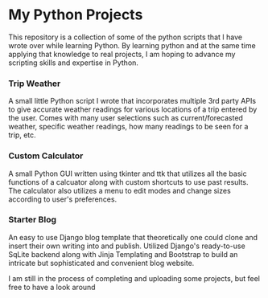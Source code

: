 # My Python Projects

This repository is a collection of some of the python scripts that I have wrote over while learning Python. By learning python and at the same time applying that knowledge to real projects, I am hoping to advance my scripting skills and expertise in Python.

### Trip Weather
A small little Python script I wrote that incorporates multiple 3rd party APIs to give accurate weather readings for various locations of a trip entered by the user. Comes with many user selections such as current/forecasted weather, specific weather readings, how many readings to be seen for a trip, etc.

### Custom Calculator
A small Python GUI written using tkinter and ttk that utilizes all the basic functions of a calcuator along with custom shortcuts to use past results. The calculator also utilizes a menu to edit modes and change sizes according to user's preferences. 

### Starter Blog
An easy to use Django blog template that theoretically one could clone and insert their own writing into and publish. Utilized Django's ready-to-use SqLite backend along with Jinja Templating and Bootstrap to build an intricate but sophisticated and convenient blog website.

I am still in the process of completing and uploading some projects, but feel free to have a look around  
